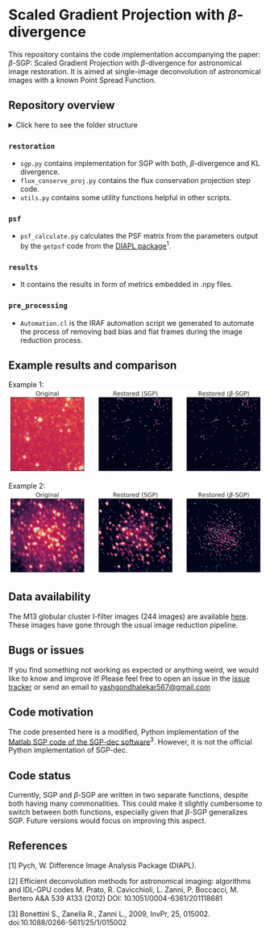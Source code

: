 # Scaled Gradient Projection with $\beta$-divergence

This repository contains the code implementation accompanying the paper: $\beta$-SGP: Scaled Gradient Projection with $\beta$-divergence for astronomical image restoration. It is aimed at single-image deconvolution of astronomical images with a known Point Spread Function.

## Repository overview

<details>
<summary>Click here to see the folder structure</summary>
<pre>

.
├── images
│   ├── crowded_flux_subdiv.png
│   ├── crowded_subdiv_example.png
│   ├── ellipticity_ratio.png
│   ├── flux_frac_diff.png
│   ├── flux_line_plot_stamps.png
│   ├── flux_subdiv.png
│   ├── fwhm_ratio.png
│   └── subdiv_example.png
├── pre_processing
│   └── Automation.cl
├── psf
│   ├── get_psf_coeffs.bash
│   ├── psf_calculate.py
│   ├── psfccfbrd210048_1_1.bin.txt
│   ├── psfccfbrd210048_1_1_img.fits
│   ├── psf_estimation.bash
│   ├── psf_mat_show.ipynb
│   ├── psf_steps_and_params.MD
│   └── README.md
├── README.md
├── restoration
│   ├── application_sgp_star_stamps.py
│   ├── application_sgp_subdivisions.py
│   ├── flux_conserve_proj.py
│   ├── sgp.py
│   ├── simulated_test
│   │   ├── data
│   │   │   ├── NGC7027_255.mat
│   │   │   └── satellite_25500.mat
│   │   └── __init__.py
│   ├── simulation_test_sgp.py
│   ├── tests.py
│   └── utils.py
└── results
    ├── CROWDED_SUBDIV_BEST_BETA_INIT.npy
    ├── CROWDED_SUBDIV_EXEC_TIME_BETA.npy
    ├── CROWDED_SUBDIV_EXEC_TIME.npy
    ├── CROWDED_SUBDIV_NUM_ITERS_BETA.npy
    ├── CROWDED_SUBDIV_NUM_ITERS.npy
    ├── CROWDED_SUBDIV_ORIGCAT_2sigma.csv
    ├── CROWDED_SUBDIV_ORIGCAT.csv
    ├── CROWDED_SUBDIV_ORIG_FLUX_BETA.npy
    ├── CROWDED_SUBDIV_ORIG_FLUX.npy
    ├── CROWDED_SUBDIV_ORIGIMG_BETA.fits
    ├── CROWDED_SUBDIV_ORIGIMG.fits
    ├── CROWDED_SUBDIV_RESTORED_BETA.csv
    ├── CROWDED_SUBDIV_RESTORED_BETA_MATCHED.csv
    ├── CROWDED_SUBDIV_RESTORED.csv
    ├── CROWDED_SUBDIV_RESTORED_FLUX_BETA.npy
    ├── CROWDED_SUBDIV_RESTORED_FLUX.npy
    ├── CROWDED_SUBDIV_RESTOREDIMG_BETA.fits
    ├── CROWDED_SUBDIV_RESTOREDIMG.fits
    ├── CROWDED_SUBDIV_RESTORED_MATCHED.csv
    ├── ELLIPTICITY_RATIO_BETA.npy
    ├── ELLIPTICITY_RATIO.npy
    ├── EXEC_TIME_BETA.npy
    ├── EXEC_TIME.npy
    ├── FLUX_FRACTIONAL_DIFFERENCE_BETA.npy
    ├── FLUX_FRACTIONAL_DIFFERENCE.npy
    ├── FWHM_RATIO_BETA.npy
    ├── FWHM_RATIO.npy
    ├── NUM_ITERS_BETA.npy
    ├── NUM_ITERS.npy
    ├── ORIG_FLUX_BETA.npy
    ├── ORIG_FLUX.npy
    ├── RESTORED_FLUX_BETA.npy
    ├── RESTORED_FLUX.npy
    ├── SUBDIV_BEST_BETA_INIT.npy
    ├── SUBDIV_EXEC_TIME_BETA.npy
    ├── SUBDIV_EXEC_TIME.npy
    ├── SUBDIV_NUM_ITERS_BETA.npy
    ├── SUBDIV_NUM_ITERS.npy
    ├── SUBDIV_ORIGCAT.csv
    ├── SUBDIV_ORIG_FLUX_BETA.npy
    ├── SUBDIV_ORIG_FLUX.npy
    ├── SUBDIV_ORIGIMG_BETA.fits
    ├── SUBDIV_ORIGIMG.fits
    ├── SUBDIV_RESTORED_BETA.csv
    ├── SUBDIV_RESTORED_BETA_MATCHED.csv
    ├── SUBDIV_RESTORED.csv
    ├── SUBDIV_RESTORED_FLUX_BETA.npy
    ├── SUBDIV_RESTORED_FLUX.npy
    ├── SUBDIV_RESTOREDIMG_BETA.fits
    ├── SUBDIV_RESTOREDIMG.fits
    ├── SUBDIV_RESTORED_MATCHED.csv
    ├── WD_RADIAL_PROFILE_DISTANCE_BETA.npy
    └── WD_RADIAL_PROFILE_DISTANCE.npy

7 directories

</pre>
</details>

### `restoration`
- `sgp.py` contains implementation for SGP with both, $\beta$-divergence and KL divergence.
- `flux_conserve_proj.py` contains the flux conservation projection step code.
- `utils.py` contains some utility functions helpful in other scripts.

### `psf`

- `psf_calculate.py` calculates the PSF matrix from the parameters output by the `getpsf` code from the [DIAPL package](https://users.camk.edu.pl/pych/DIAPL/)<sup>1</sup>.

### `results`

- It contains the results in form of metrics embedded in .npy files.

### `pre_processing`

- `Automation.cl` is the IRAF automation script we generated to automate the process of removing bad bias and flat frames during the image reduction process.

## Example results and comparison

Example 1:
![Example 1](https://github.com/Yash-10/beta-sgp/blob/master/images/subdiv_example.png?raw=true)

Example 2:
![Example 2](https://github.com/Yash-10/beta-sgp/blob/master/images/crowded_subdiv_example.png?raw=true)

## Data availability

The M13 globular cluster I-filter images (244 images) are available [here](https://drive.google.com/file/d/13Vk2TpXgSB6IoLUIv-zdh-XI53wJp-0y/view?usp=sharing). These images have gone through the usual image reduction pipeline.

## Bugs or issues

If you find something not working as expected or anything weird, we would like to know and improve it! Please feel free to open an issue in the [issue tracker](https://github.com/Yash-10/fc_sgp-star-restoration/issues) or send an email to yashgondhalekar567@gmail.com

## Code motivation

The code presented here is a modified, Python implementation of the [Matlab SGP code of the SGP-dec software](https://www.unife.it/prin/software)<sup>3</sup>. However, it is not the official Python implementation of SGP-dec.

## Code status

Currently, SGP and $\beta$-SGP are written in two separate functions, despite both having many commonalities. This could make it slightly cumbersome to switch between both functions, especially given that $\beta$-SGP generalizes SGP. Future versions would focus on improving this aspect.

## References

[1] Pych, W. Difference Image Analysis Package (DIAPL).

[2] Efficient deconvolution methods for astronomical imaging: algorithms and IDL-GPU codes M.  Prato, R.  Cavicchioli, L.  Zanni, P.  Boccacci, M.  Bertero A&A 539 A133 (2012) DOI: 10.1051/0004-6361/201118681

[3] Bonettini S., Zanella R., Zanni L., 2009, InvPr, 25, 015002. doi:10.1088/0266-5611/25/1/015002

